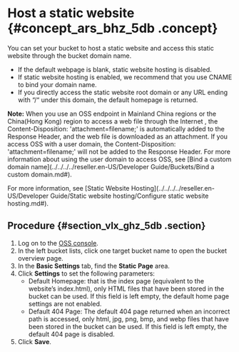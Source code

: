 # Host a static website {#concept_ars_bhz_5db .concept}

You can set your bucket to host a static website and access this static website through the bucket domain name.

-   If the default webpage is blank, static website hosting is disabled.
-   If static website hosting is enabled, we recommend that you use CNAME to bind your domain name.
-   If you directly access the static website root domain or any URL ending with “/“ under this domain, the default homepage is returned.

**Note:** When you use an OSS endpoint in Mainland China regions or the China\(Hong Kong\) region to access a web file through the Internet , the Content-Disposition: 'attachment=filename;' is automatically added to the Response Header, and the web file is downloaded as an attachment. If you access OSS with a user domain, the Content-Disposition: 'attachment=filename;' will not be added to the Response Header. For more information about using the user domain to access OSS, see [Bind a custom domain name](../../../../reseller.en-US/Developer Guide/Buckets/Bind a custom domain.md#).

For more information, see [Static Website Hosting](../../../../reseller.en-US/Developer Guide/Static website hosting/Configure static website hosting.md#).

## Procedure {#section_vlx_ghz_5db .section}

1.  Log on to the [OSS console](https://partners-intl.console.aliyun.com/#/oss).
2.  In the left bucket lists, click one target bucket name to open the bucket overview page.
3.  In the **Basic Settings** tab, find the **Static Page** area.
4.  Click **Settings** to set the following parameters:
    -   Default Homepage: that is the index page \(equivalent to the website’s index.html\), only HTML files that have been stored in the bucket can be used. If this field is left empty, the default home page settings are not enabled.
    -   Default 404 Page: The default 404 page returned when an incorrect path is accessed, only html, jpg, png, bmp, and webp files that have been stored in the bucket can be used. If this field is left empty, the default 404 page is disabled.
5.  Click **Save**.

